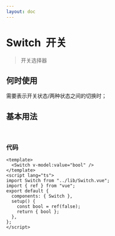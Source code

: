 ```yaml
---
layout: doc
---
```


<script setup>
import switchDemo from '../components/switchDemo.vue'
</script>

# Switch &nbsp;开关

 >开关选择器

## 何时使用

 需要表示开关状态/两种状态之间的切换时；

## 基本用法

<br>

<switchDemo />

### 代码

``` vue
<template>
  <Switch v-model:value="bool" />
</template>
<script lang="ts">
import Switch from "../lib/Switch.vue";
import { ref } from "vue";
export default {
  components: { Switch },
  setup() {
    const bool = ref(false);
    return { bool };
  },
};
</script>
```
